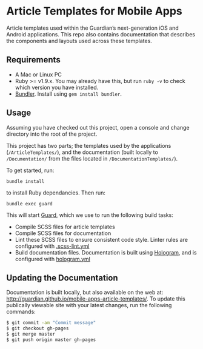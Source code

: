 # Article Templates for Mobile Apps
Article templates used within the Guardian’s next-generation iOS and Android applications. This repo also contains documentation that describes the components and layouts used across these templates.

## Requirements
* A Mac or Linux PC
* Ruby >= v1.9.x. You may already have this, but run `ruby -v` to check which version you have installed.
* [Bundler](http://bundler.io). Install using `gem install bundler`.

## Usage
Assuming you have checked out this project, open a console and change directory into the root of the project.

This project has two parts; the templates used by the applications (`/ArticleTemplates/`), and the documentation (built locally to `/Documentation/` from the files located in `/DocumentationTemplates/`).

To get started, run:

`bundle install`

to install Ruby dependancies. Then run:

`bundle exec guard`

This will start [Guard](https://github.com/guard/guard), which we use to run the following build tasks:

* Compile SCSS files for article templates
* Compile SCSS files for documentation
* Lint these SCSS files to ensure consistent code style. Linter rules are configured with [.scss-lint.yml](ArticleTemplates/assets/scss/.scss-lint.yml)
* Build documentation files. Documentation is built using [Hologram](https://github.com/trulia/hologram), and is configured with [hologram.yml](hologram.yml)

## Updating the Documentation
Documentation is built locally, but also available on the web at: http://guardian.github.io/mobile-apps-article-templates/. To update this publically viewable site with your latest changes, run the following commands:

```bash
$ git commit -am "Commit message"
$ git checkout gh-pages
$ git merge master
$ git push origin master gh-pages
```
